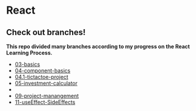 # React
## Check out branches!
**This repo divided many branches according to my progress on the React Learning Process.**


* [03-basics](https://github.com/alpolcaymis/React/tree/03-basics)
* [04-component-basics](https://github.com/alpolcaymis/React/tree/04-component-basics)
* [04.1-tictactoe-project](https://github.com/alpolcaymis/React/tree/04.1-tictactoe-project)
* [05-investment-calculator](https://github.com/alpolcaymis/React/tree/05-investment-calculator)
* 
* [09-project-manangement](https://github.com/alpolcaymis/React/tree/09-project-manangement)
* [11-useEffect-SideEffects](https://github.com/alpolcaymis/React/tree/11-useEffect-SideEffects)



